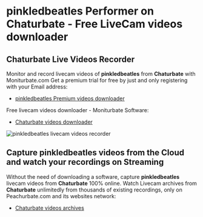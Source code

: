 # pinkledbeatles Performer on Chaturbate - Free LiveCam videos downloader

## Chaturbate Live Videos Recorder

Monitor and record livecam videos of **pinkledbeatles** from **Chaturbate** with Moniturbate.com
Get a premium trial for free by just and only registering with your Email address:
* [pinkledbeatles Premium videos downloader](https://moniturbate.com/request-demo-licence-key.html)

Free livecam videos downloader - Moniturbate Software:
* [Chaturbate videos downloader](https://moniturbate.com/moniturbate-download-software.html)

![pinkledbeatles livecam videos recorder](https://peachurnet.com/templates/moniturbate-software.png)


## Capture pinkledbeatles videos from the Cloud and watch your recordings on Streaming

Without the need of downloading a software, capture **pinkledbeatles** livecam videos from **Chaturbate** 100% online.
Watch Livecam archives from **Chaturbate** unlimitedly from thousands of existing recordings, only on Peachurbate.com and its websites network:
* [Chaturbate videos archives](https://peachurnet.com/)